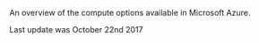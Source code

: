 An overview of the compute options available in Microsoft Azure. 

Last update was October 22nd 2017
